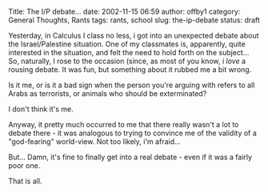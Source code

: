 Title: The I/P debate...
date: 2002-11-15 06:59
author: offby1
category: General Thoughts, Rants
tags: rants, school
slug: the-ip-debate
status: draft

Yesterday, in Calculus I class no less, i got into an unexpected debate about the Israel/Palestine situation. One of my classmates is, apparently, quite interested in the situation, and felt the need to hold forth on the subject\... So, naturally, I rose to the occasion (since, as most of you know, i *love* a rousing debate. It was fun, but something about it rubbed me a bit wrong.

Is it me, or is it a bad sign when the person you're arguing with refers to all Arabs as terrorists, or animals who should be exterminated?

I don't think it's me.

Anyway, it pretty much occurred to me that there really wasn't a lot to debate there - it was analogous to trying to convince me of the validity of a "god-fearing" world-view. Not too likely, i'm afraid\...

But\... Damn, it's fine to finally get into a real debate - even if it was a fairly poor one.

That is all.

